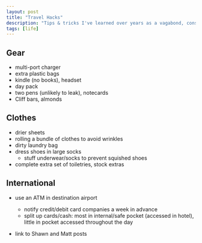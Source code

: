 ```yaml
---
layout: post
title: "Travel Hacks"
description: "Tips & tricks I've learned over years as a vagabond, consultant, entrepreneur, and student."
tags: [life]
---
```


## Gear

* multi-port charger
* extra plastic bags
* kindle (no books), headset
* day pack
* two pens (unlikely to leak), notecards
* Cliff bars, almonds

## Clothes

* drier sheets
* rolling a bundle of clothes to avoid wrinkles
* dirty laundry bag
* dress shoes in large socks
  * stuff underwear/socks to prevent squished shoes
* complete extra set of toiletries, stock extras


## International
* use an ATM in destination airport
  * notify credit/debit card companies a week in advance
  * split up cards/cash: most in internal/safe pocket (accessed in hotel),
    little in pocket accessed throughout the day


* link to Shawn and Matt posts

[super-packer]: http://www.shawnlankton.com/2011/02/become-a-super-packer/
[power-strip]: http://www.shawnlankton.com/2012/07/best-travel-power-strip/
[matt]: http://matt.might.net/articles/travel-hacks/
